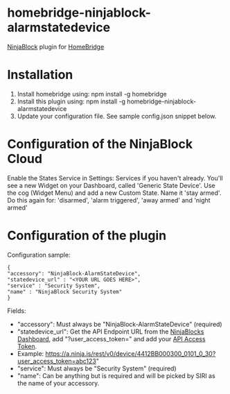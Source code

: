 # homebridge-ninjablock-alarmstatedevice
[NinjaBlock](https://developers.ninja/legacy/index.html) plugin for [HomeBridge](https://github.com/nfarina/homebridge)

# Installation


1. Install homebridge using: npm install -g homebridge
2. Install this plugin using: npm install -g homebridge-ninjablock-alarmstatedevice
3. Update your configuration file. See sample config.json snippet below. 

# Configuration of the NinjaBlock Cloud

Enable the States Service in Settings: Services if you haven't already.
You'll see a new Widget on your Dashboard, called 'Generic State Device'.
Use the cog (Widget Menu) and add a new Custom State. Name it 'stay armed'.
Do this again for: 'disarmed', 'alarm triggered', 'away armed' and 'night armed'

# Configuration of the plugin

Configuration sample:

 ```
 {
"accessory": "NinjaBlock-AlarmStateDevice",
"statedevice_url" : "<YOUR URL GOES HERE>",
"service" : "Security System",
"name" : "NinjaBlock Security System"
 }
```

Fields: 
* "accessory": Must always be "NinjaBlock-AlarmStateDevice" (required)
* "statedevice_url": Get the API Endpoint URL from the [NinjaBlocks Dashboard](https://a.ninja.is/home), add "?user_access_token=" and add your [API Access Token](https://a.ninja.is/hacking).
*   Example: https://a.ninja.is/rest/v0/device/4412BB000300_0101_0_30?user_access_token=abc123"
* "service": Must always be "Security System" (required)
* "name": Can be anything but is required and will be picked by SIRI as the name of your accessory.
